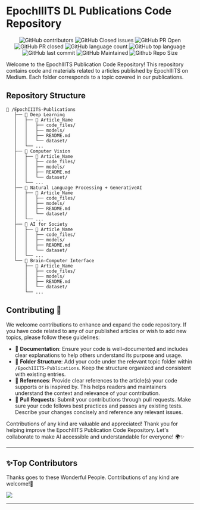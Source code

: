 
# EpochIIITS DL Publications Code Repository

<div align="center">

![GitHub contributors](https://img.shields.io/github/contributors/epochiiits/Publications?style=for-the-badge&color=blue)
![GitHub Closed issues](https://img.shields.io/github/issues-closed-raw/epochiiits/Publications?style=for-the-badge&color=brightgreen)
![GitHub PR Open](https://img.shields.io/github/issues-pr/epochiiits/Publications?style=for-the-badge&color=aqua)
![GitHub PR closed](https://img.shields.io/github/issues-pr-closed-raw/epochiiits/Publications?style=for-the-badge&color=blue)
![GitHub language count](https://img.shields.io/github/languages/count/epochiiits/Publications?style=for-the-badge&color=brightgreen)
![GitHub top language](https://img.shields.io/github/languages/top/epochiiits/Publications?style=for-the-badge&color=aqua)
![GitHub last commit](https://img.shields.io/github/last-commit/epochiiits/Publications?style=for-the-badge&color=blue)
![GitHub Maintained](https://img.shields.io/badge/Maintained%3F-yes-brightgreen.svg?style=for-the-badge)
![Github Repo Size](https://img.shields.io/github/repo-size/epochiiits/Publications?style=for-the-badge&color=aqua)

</div>

Welcome to the EpochIIITS Publication Code Repository! This repository contains code and materials related to articles published by EpochIIITS on Medium. Each folder corresponds to a topic covered in our publications.

## Repository Structure

```
📁 /EpochIIITS-Publications
   ├── 📁 Deep Learning
   │   ├── 📁 Article_Name
   │   │   ├── code_files/
   │   │   ├── models/
   │   │   ├── README.md
   │   │   └── dataset/
   │   └── ...
   ├── 📁 Computer Vision
   │   ├── 📁 Article_Name
   │   │   ├── code_files/
   │   │   ├── models/
   │   │   ├── README.md
   │   │   └── dataset/
   │   └── ...
   ├── 📁 Natural Language Processing + GenerativeAI
   │   ├── 📁 Article_Name
   │   │   ├── code_files/
   │   │   ├── models/
   │   │   ├── README.md
   │   │   └── dataset/
   │   └── ...
   ├── 📁 AI for Society
   │   ├── 📁 Article_Name
   │   │   ├── code_files/
   │   │   ├── models/
   │   │   ├── README.md
   │   │   └── dataset/
   │   └── ...
   └── 📁 Brain-Computer Interface
       ├── 📁 Article_Name
       │   ├── code_files/
       │   ├── models/
       │   ├── README.md
       │   └── dataset/
       └── ...
```

## Contributing 🌟

We welcome contributions to enhance and expand the code repository. If you have code related to any of our published articles or wish to add new topics, please follow these guidelines:

- 📝 **Documentation**: Ensure your code is well-documented and includes clear explanations to help others understand its purpose and usage.
- 📁 **Folder Structure**: Add your code under the relevant topic folder within `/EpochIIITS-Publications`. Keep the structure organized and consistent with existing entries.
- 🔗 **References**: Provide clear references to the article(s) your code supports or is inspired by. This helps readers and maintainers understand the context and relevance of your contribution.
- 🚀 **Pull Requests**: Submit your contributions through pull requests. Make sure your code follows best practices and passes any existing tests. Describe your changes concisely and reference any relevant issues.

Contributions of any kind are valuable and appreciated! Thank you for helping improve the EpochIIITS Publication Code Repository. Let's collaborate to make AI accessible and understandable for everyone! 🌍✨

****************************************************************
<h2>✨Top Contributors</h2>   

Thanks goes to these Wonderful People. Contributions of any kind are welcome!🚀 

<a href="https://github.com/epochiiits/Publications/graphs/contributors">
  <img src="https://contrib.rocks/image?repo=epochiiits/Publications" />
</a>

**************************************************************

